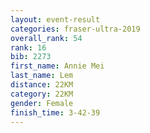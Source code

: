 ```yaml
---
layout: event-result 
categories: fraser-ultra-2019 
overall_rank: 54
rank: 16
bib: 2273
first_name: Annie Mei
last_name: Lem
distance: 22KM
category: 22KM
gender: Female
finish_time: 3-42-39
---
```

